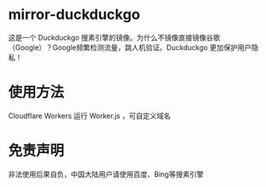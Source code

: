 # mirror-duckduckgo
这是一个 Duckduckgo 搜素引擎的镜像。为什么不镜像直接镜像谷歌（Google）？Google频繁检测流量，跳人机验证。Duckduckgo 更加保护用户隐私！
# 使用方法
Cloudflare Workers 运行 Worker.js ，可自定义域名
# 免责声明
非法使用后果自负，中国大陆用户请使用百度、Bing等搜素引擎
